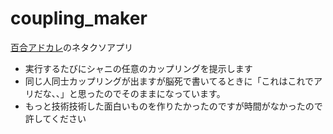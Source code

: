 # coupling_maker
[百合アドカレ](https://adventar.org/calendars/5057)のネタクソアプリ

 - 実行するたびにシャニの任意のカップリングを提示します
 - 同じ人同士カップリングが出ますが脳死で書いてるときに「これはこれでアリだな、、」と思ったのでそのままになっています。
  - もっと技術技術した面白いものを作りたかったのですが時間がなかったので許してください
